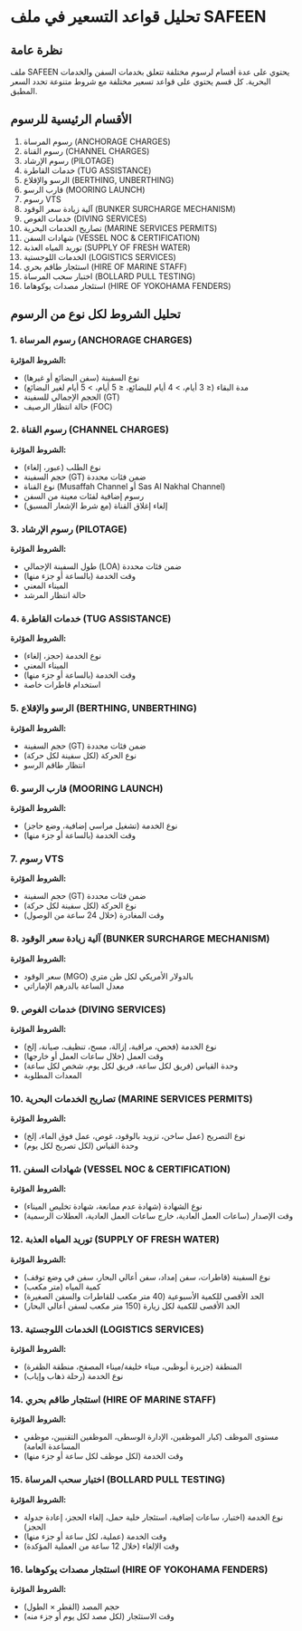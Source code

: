 # تحليل قواعد التسعير في ملف SAFEEN

## نظرة عامة
ملف SAFEEN يحتوي على عدة أقسام لرسوم مختلفة تتعلق بخدمات السفن والخدمات البحرية. كل قسم يحتوي على قواعد تسعير مختلفة مع شروط متنوعة تحدد السعر المطبق.

## الأقسام الرئيسية للرسوم
1. رسوم المرساة (ANCHORAGE CHARGES)
2. رسوم القناة (CHANNEL CHARGES)
3. رسوم الإرشاد (PILOTAGE)
4. خدمات القاطرة (TUG ASSISTANCE)
5. الرسو والإقلاع (BERTHING, UNBERTHING)
6. قارب الرسو (MOORING LAUNCH)
7. رسوم VTS
8. آلية زيادة سعر الوقود (BUNKER SURCHARGE MECHANISM)
9. خدمات الغوص (DIVING SERVICES)
10. تصاريح الخدمات البحرية (MARINE SERVICES PERMITS)
11. شهادات السفن (VESSEL NOC & CERTIFICATION)
12. توريد المياه العذبة (SUPPLY OF FRESH WATER)
13. الخدمات اللوجستية (LOGISTICS SERVICES)
14. استئجار طاقم بحري (HIRE OF MARINE STAFF)
15. اختبار سحب المرساة (BOLLARD PULL TESTING)
16. استئجار مصدات يوكوهاما (HIRE OF YOKOHAMA FENDERS)

## تحليل الشروط لكل نوع من الرسوم

### 1. رسوم المرساة (ANCHORAGE CHARGES)
**الشروط المؤثرة:**
- نوع السفينة (سفن البضائع أو غيرها)
- مدة البقاء (≤ 3 أيام، > 4 أيام للبضائع، ≤ 5 أيام، > 5 أيام لغير البضائع)
- الحجم الإجمالي للسفينة (GT)
- حالة انتظار الرصيف (FOC)

### 2. رسوم القناة (CHANNEL CHARGES)
**الشروط المؤثرة:**
- نوع الطلب (عبور، إلغاء)
- حجم السفينة (GT) ضمن فئات محددة
- نوع القناة (Musaffah Channel أو Sas Al Nakhal Channel)
- رسوم إضافية لفئات معينة من السفن
- إلغاء إغلاق القناة (مع شرط الإشعار المسبق)

### 3. رسوم الإرشاد (PILOTAGE)
**الشروط المؤثرة:**
- طول السفينة الإجمالي (LOA) ضمن فئات محددة
- وقت الخدمة (بالساعة أو جزء منها)
- الميناء المعني
- حالة انتظار المرشد

### 4. خدمات القاطرة (TUG ASSISTANCE)
**الشروط المؤثرة:**
- نوع الخدمة (حجز، إلغاء)
- الميناء المعني
- وقت الخدمة (بالساعة أو جزء منها)
- استخدام قاطرات خاصة

### 5. الرسو والإقلاع (BERTHING, UNBERTHING)
**الشروط المؤثرة:**
- حجم السفينة (GT) ضمن فئات محددة
- نوع الحركة (لكل سفينة لكل حركة)
- انتظار طاقم الرسو

### 6. قارب الرسو (MOORING LAUNCH)
**الشروط المؤثرة:**
- نوع الخدمة (تشغيل مراسي إضافية، وضع حاجز)
- وقت الخدمة (بالساعة أو جزء منها)

### 7. رسوم VTS
**الشروط المؤثرة:**
- حجم السفينة (GT) ضمن فئات محددة
- نوع الحركة (لكل سفينة لكل حركة)
- وقت المغادرة (خلال 24 ساعة من الوصول)

### 8. آلية زيادة سعر الوقود (BUNKER SURCHARGE MECHANISM)
**الشروط المؤثرة:**
- سعر الوقود (MGO) بالدولار الأمريكي لكل طن متري
- معدل الساعة بالدرهم الإماراتي

### 9. خدمات الغوص (DIVING SERVICES)
**الشروط المؤثرة:**
- نوع الخدمة (فحص، مراقبة، إزالة، مسح، تنظيف، صيانة، إلخ)
- وقت العمل (خلال ساعات العمل أو خارجها)
- وحدة القياس (فريق لكل ساعة، فريق لكل يوم، شخص لكل ساعة)
- المعدات المطلوبة

### 10. تصاريح الخدمات البحرية (MARINE SERVICES PERMITS)
**الشروط المؤثرة:**
- نوع التصريح (عمل ساخن، تزويد بالوقود، غوص، عمل فوق الماء، إلخ)
- وحدة القياس (لكل تصريح لكل يوم)

### 11. شهادات السفن (VESSEL NOC & CERTIFICATION)
**الشروط المؤثرة:**
- نوع الشهادة (شهادة عدم ممانعة، شهادة تخليص الميناء)
- وقت الإصدار (ساعات العمل العادية، خارج ساعات العمل العادية، العطلات الرسمية)

### 12. توريد المياه العذبة (SUPPLY OF FRESH WATER)
**الشروط المؤثرة:**
- نوع السفينة (قاطرات، سفن إمداد، سفن أعالي البحار، سفن في وضع توقف)
- كمية المياه (متر مكعب)
- الحد الأقصى للكمية الأسبوعية (40 متر مكعب للقاطرات والسفن الصغيرة)
- الحد الأقصى للكمية لكل زيارة (150 متر مكعب لسفن أعالي البحار)

### 13. الخدمات اللوجستية (LOGISTICS SERVICES)
**الشروط المؤثرة:**
- المنطقة (جزيرة أبوظبي، ميناء خليفة/ميناء المصفح، منطقة الظفرة)
- نوع الخدمة (رحلة ذهاب وإياب)

### 14. استئجار طاقم بحري (HIRE OF MARINE STAFF)
**الشروط المؤثرة:**
- مستوى الموظف (كبار الموظفين، الإدارة الوسطى، الموظفين التقنيين، موظفي المساعدة العامة)
- وقت الخدمة (لكل موظف لكل ساعة أو جزء منها)

### 15. اختبار سحب المرساة (BOLLARD PULL TESTING)
**الشروط المؤثرة:**
- نوع الخدمة (اختبار، ساعات إضافية، استئجار خلية حمل، إلغاء الحجز، إعادة جدولة الحجز)
- وقت الخدمة (عملية، لكل ساعة أو جزء منها)
- وقت الإلغاء (خلال 12 ساعة من العملية المؤكدة)

### 16. استئجار مصدات يوكوهاما (HIRE OF YOKOHAMA FENDERS)
**الشروط المؤثرة:**
- حجم المصد (القطر × الطول)
- وقت الاستئجار (لكل مصد لكل يوم أو جزء منه)
